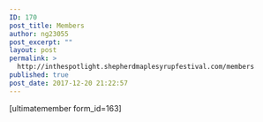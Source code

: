 ```yaml
---
ID: 170
post_title: Members
author: ng23055
post_excerpt: ""
layout: post
permalink: >
  http://inthespotlight.shepherdmaplesyrupfestival.com/members
published: true
post_date: 2017-12-20 21:22:57
---
```

[ultimatemember form_id=163]
